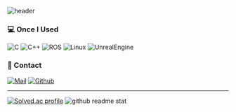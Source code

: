 ![header](https://capsule-render.vercel.app/api?type=waving&height=230&color=90EE90&text=Hi,%20I'm%20SeongHyeon&fontColor=FFFFFF&fontSize=50)

<h3> 💻 Once I Used </h3>
<p>
  <img alt="C" src="https://img.shields.io/badge/-C-03599C?style=flat-square&logo=c&logoColor=white" />
  <img alt="C++" src="https://img.shields.io/badge/-C++-D26383?style=flat-square&logo=cplusplus&logoColor=white" />
  <img alt="ROS" src="https://img.shields.io/badge/-ROS-304060?style=flat-square&logo=ros&logoColor=white" />
  <img alt="Linux" src="https://img.shields.io/badge/-Linux-FFD133?style=flat-square&logo=linux&logoColor=white" />
  <img alt="UnrealEngine" src="https://img.shields.io/badge/-Unreal Engine-000000?style=flat-square&logo=unrealengine&logoColor=white" />
</p>

<h3> 🔔 Contact </h3>
<a href="mailto:shj2012@naver.com"><img alt="Mail" src="https://img.shields.io/badge/mail-darkgreen?style=for-the-badge&logo=naver&logoColor=white"/></a>
<a href="https://github.com/WhiteYeoul"><img alt="Github" src="https://img.shields.io/badge/GitHub-%2312100E.svg?&style=for-the-badge&logo=Github&logoColor=white"/></a>

------

[![Solved.ac profile](http://mazassumnida.wtf/api/v2/generate_badge?boj=shj2012)](https://solved.ac/profile/shj2012)
![github readme stat](https://github-readme-stats.vercel.app/api/top-langs/?username=goosebomb&hide_border=true&layout=compact)
